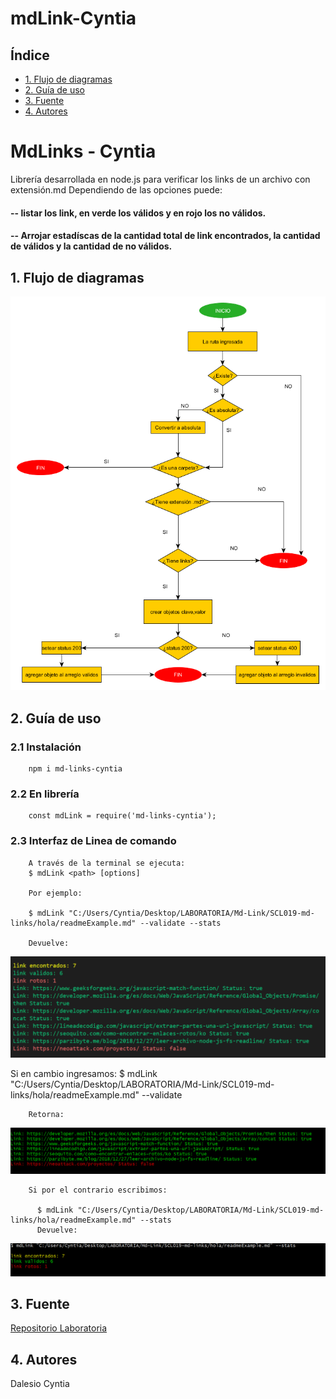 # mdLink-Cyntia

## Índice

* [1. Flujo de diagramas](#1-flujo-diagrama)
* [2. Guía de uso](#2-resumen-del-proyecto)
* [3. Fuente](#3-fuente)
* [4. Autores](#4-autores)

# MdLinks - Cyntia

Librería desarrollada en node.js para verificar los links de un archivo con extensión.md
Dependiendo de las opciones puede: 
#### -- listar los link, en verde los válidos y en rojo los no válidos. 
#### -- Arrojar estadíscas de la cantidad total de link encontrados, la cantidad de válidos y la cantidad de no válidos.


## 1. Flujo de diagramas

![diagrama](https://github.com/CyntiaDalesio/SCL019-md-links/blob/branchCyntia/img/diagramaFlujo.png) 


## 2. Guía de uso
  ### 2.1 Instalación
        npm i md-links-cyntia  
  ### 2.2 En librería
        const mdLink = require('md-links-cyntia');
  ### 2.3 Interfaz de Linea de comando
        A través de la terminal se ejecuta:
        $ mdLink <path> [options]

        Por ejemplo:

        $ mdLink "C:/Users/Cyntia/Desktop/LABORATORIA/Md-Link/SCL019-md-links/hola/readmeExample.md" --validate --stats

        Devuelve:

  ![statsvalidate](https://github.com/CyntiaDalesio/SCL019-md-links/blob/branchCyntia/img/statsvalidate.PNG)

  Si en cambio ingresamos:
        $ mdLink "C:/Users/Cyntia/Desktop/LABORATORIA/Md-Link/SCL019-md-links/hola/readmeExample.md" --validate

        Retorna: 

  ![validate](https://github.com/CyntiaDalesio/SCL019-md-links/blob/branchCyntia/img/validate.PNG) 

        Si por el contrario escribimos:

          $ mdLink "C:/Users/Cyntia/Desktop/LABORATORIA/Md-Link/SCL019-md-links/hola/readmeExample.md" --stats 
          Devuelve:

  ![validate](https://github.com/CyntiaDalesio/SCL019-md-links/blob/branchCyntia/img/stats.PNG) 


## 3. Fuente
  [Repositorio Laboratoria](https://github.com/Laboratoria/SCL019-md-links)

## 4. Autores
  Dalesio Cyntia
